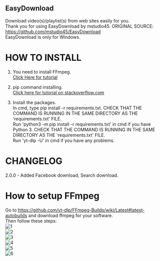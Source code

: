 ## EasyDownload
Download video(s)/playlist(s) from web sites easily for you. <br />
Thank you for using EasyDownload by mstudio45. ORIGINAL SOURCE: https://github.com/mstudio45/EasyDownload <br />
EasyDownload is only for Windows.<br />

# HOW TO INSTALL
1. You need to install FFmpeg.<br />
  [Click Here for tutorial](https://github.com/mstudio45/EasyDownload#how-to-setup-ffmpeg) <br />

2. pip command installing.<br />
  [Click here for tutorial on stackoverflow.com](https://stackoverflow.com/questions/4750806/how-can-i-install-pip-on-windows)<br />

3. Install the packages.<br />
  In cmd, type pip install -r requirements.txt. CHECK THAT THE COMMAND IS RUNNING IN THE SAME DIRECTORY AS THE 'requirements.txt' FILE.<br />
  Run 'python3 -m pip install -r requirements.txt' in cmd if you have Python 3. CHECK THAT THE COMMAND IS RUNNING IN THE SAME DIRECTORY AS THE 'requirements.txt' FILE.<br />
  Run 'yt-dlp -U' in cmd if you have any problems.<br />

# CHANGELOG
2.0.0 - Added Facebook download, Search download.<br />

# How to setup FFmpeg
Go to https://github.com/yt-dlp/FFmpeg-Builds/wiki/Latest#latest-autobuilds and download ffmpeg for your software.<br />
Then follow these steps:<br />
![1](https://user-images.githubusercontent.com/69036065/170269277-fb50626f-9837-4c09-96f1-083a8d1649ba.png)<br />
![2](https://user-images.githubusercontent.com/69036065/170269298-84b8ebf6-d1fc-471a-9cca-81f693c5a2cd.png)<br />
![3](https://user-images.githubusercontent.com/69036065/170269301-72600b6d-3811-4fe4-afc8-244a339947b9.png)<br />
![4](https://user-images.githubusercontent.com/69036065/170269303-88cf865f-751f-4901-ab34-b9f334c42977.png)<br />
![5](https://user-images.githubusercontent.com/69036065/170269307-9a2e63ed-38eb-4fd0-9d42-ded9dee0ce42.png)<br />
![6](https://user-images.githubusercontent.com/69036065/170269313-3035b6ab-8ee8-4a61-9169-56b4161f13d5.png)<br />
